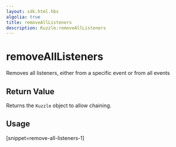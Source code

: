 ```yaml
---
layout: sdk.html.hbs
algolia: true
title: removeAllListeners
description: Kuzzle:removeAllListeners
---
```


  

# removeAllListeners
Removes all listeners, either from a specific event or from all events


## Return Value

Returns the `Kuzzle` object to allow chaining.

## Usage

[snippet=remove-all-listeners-1]
